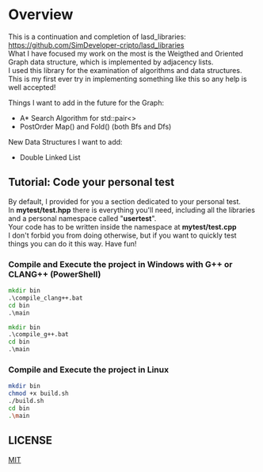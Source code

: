 # Overview

This is a continuation and completion of lasd_libraries: <https://github.com/SimDeveloper-cripto/lasd_libraries> <br />
What I have focused my work on the most is the Weigthed and Oriented Graph data structure, which is implemented by adjacency lists. <br />
I used this library for the examination of algorithms and data structures. <br />
This is my first ever try in implementing something like this so any help is well accepted! <br />

Things I want to add in the future for the Graph:

- A* Search Algorithm for std::pair<>
- PostOrder Map() and Fold() (both Bfs and Dfs)

New Data Structures I want to add:

- Double Linked List

## Tutorial: Code your personal test

By default, I provided for you a section dedicated to your personal test. <br />
In __mytest/test.hpp__ there is everything you'll need, including all the libraries and a personal namespace called "__usertest__". <br />
Your code has to be written inside the namespace at __mytest/test.cpp__ <br />
I don't forbid you from doing otherwise, but if you want to quickly test things you can do it this way. Have fun! <br />

### Compile and Execute the project in Windows with G++ or CLANG++ (PowerShell)

```bat
mkdir bin
.\compile_clang++.bat
cd bin
.\main
```

```bat
mkdir bin
.\compile_g++.bat
cd bin
.\main
```

### Compile and Execute the project in Linux

```bash
mkdir bin
chmod +x build.sh
./build.sh
cd bin
.\main
```

## LICENSE

[MIT](https://choosealicense.com/licenses/mit/)